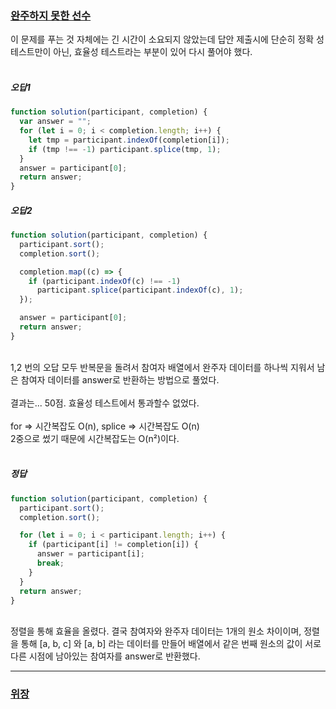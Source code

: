 ### [완주하지 못한 선수](https://programmers.co.kr/learn/courses/30/lessons/42576)

이 문제를 푸는 것 자체에는 긴 시간이 소요되지 않았는데 답안 제출시에 단순히 정확
성 테스트만이 아닌, 효율성 테스트라는 부분이 있어 다시 풀어야 했다. <br/><br/>

##### 오답1

```javascript
function solution(participant, completion) {
  var answer = "";
  for (let i = 0; i < completion.length; i++) {
    let tmp = participant.indexOf(completion[i]);
    if (tmp !== -1) participant.splice(tmp, 1);
  }
  answer = participant[0];
  return answer;
}
```

##### 오답2

```javascript
function solution(participant, completion) {
  participant.sort();
  completion.sort();

  completion.map((c) => {
    if (participant.indexOf(c) !== -1)
      participant.splice(participant.indexOf(c), 1);
  });

  answer = participant[0];
  return answer;
}
```

<br/>
1,2 번의 오답 모두 반복문을 돌려서 참여자 배열에서 완주자 데이터를 하나씩 지워서 남은 참여자 데이터를 answer로 반환하는 방법으로 풀었다. 
<br/><br/>
결과는... 50점. 효율성 테스트에서 통과할수 없었다.
<br/><br/>
for => 시간복잡도 O(n),
splice => 시간복잡도 O(n)
<br/>
2중으로 썼기 때문에 시간복잡도는 O(n²)이다.
<br/><br/>

##### 정답
```javascript
function solution(participant, completion) {
  participant.sort();
  completion.sort();

  for (let i = 0; i < participant.length; i++) {
    if (participant[i] != completion[i]) {
      answer = participant[i];
      break;
    }
  }
  return answer;
}
```
<br/>
정렬을 통해 효율을 올렸다. 결국 참여자와 완주자 데이터는 1개의 원소 차이이며, 정렬을 통해 [a, b, c] 와 [a, b] 라는 데이터를 만들어 배열에서 같은 번째 원소의 값이 서로 다른 시점에 남아있는 참여자를 answer로 반환했다.

<hr/>

### [위장](https://programmers.co.kr/learn/courses/30/lessons/42578)
